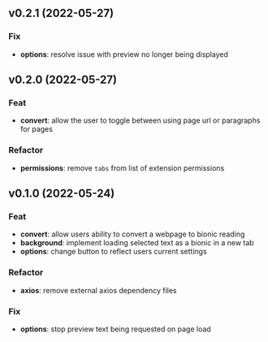 ## v0.2.1 (2022-05-27)

### Fix

- **options**: resolve issue with preview no longer being displayed

## v0.2.0 (2022-05-27)

### Feat

- **convert**: allow the user to toggle between using page url or paragraphs for pages

### Refactor

- **permissions**: remove `tabs` from list of extension permissions

## v0.1.0 (2022-05-24)

### Feat

- **convert**: allow users ability to convert a webpage to bionic reading
- **background**: implement loading selected text as a bionic in a new tab
- **options**: change button to reflect users current settings

### Refactor

- **axios**: remove external axios dependency files

### Fix

- **options**: stop preview text being requested on page load

